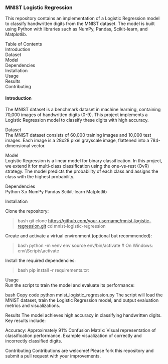 ### MNIST Logistic Regression
This repository contains an implementation of a Logistic Regression model to classify handwritten digits from the MNIST dataset. The model is built using Python with libraries such as NumPy, Pandas, Scikit-learn, and Matplotlib.

<p>Table of Contents<br>
Introduction<br>
Dataset<br>
Model<br>
Dependencies<br>
Installation<br>
Usage<br>
Results<br>
Contributing</p>


#### Introduction<br>
The MNIST dataset is a benchmark dataset in machine learning, containing 70,000 images of handwritten digits (0-9). This project implements a Logistic Regression model to classify these digits with high accuracy.

Dataset<br>
The MNIST dataset consists of 60,000 training images and 10,000 test images. Each image is a 28x28 pixel grayscale image, flattened into a 784-dimensional vector.

Model<br>
Logistic Regression is a linear model for binary classification. In this project, we extend it for multi-class classification using the one-vs-rest (OvR) strategy. The model predicts the probability of each class and assigns the class with the highest probability.

Dependencies<br>
Python 3.x
NumPy
Pandas
Scikit-learn
Matplotlib


Installation<br>

Clone the repository:<br>

>bash
>git clone https://github.com/your-username/mnist-logistic-regression.git
>cd mnist-logistic-regression

Create and activate a virtual environment (optional but recommended):<br>

>bash
>python -m venv env
>source env/bin/activate  # On Windows: env\Scripts\activate

Install the required dependencies:<br>

>bash
>pip install -r requirements.txt

Usage<br>
Run the script to train the model and evaluate its performance:

bash
Copy code
python mnist_logistic_regression.py
The script will load the MNIST dataset, train the Logistic Regression model, and output evaluation metrics and visualizations.

Results
The model achieves high accuracy in classifying handwritten digits. Key results include:

Accuracy: Approximately 91%
Confusion Matrix: Visual representation of classification performance.
Example visualization of correctly and incorrectly classified digits.

Contributing
Contributions are welcome! Please fork this repository and submit a pull request with your improvements.

